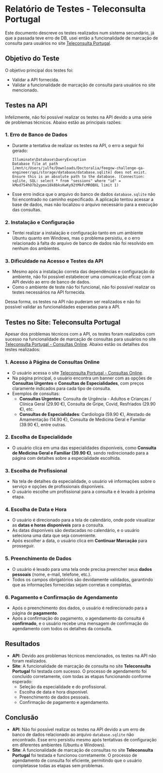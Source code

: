 # Relatório de Testes - Teleconsulta Portugal

Este documento descreve os testes realizados num sistema secundário, já que a passada teve erro de DB, usei então a funcionalidade de marcação de consulta para usuários no site [Teleconsulta Portugal](https://teleconsultaportugal.com/consultas-online/).

## Objetivo do Teste

O objetivo principal dos testes foi:
- Validar a API fornecida.
- Validar a funcionalidade de marcação de consulta para usuários no site mencionado.

## Testes na API

Infelizmente, não foi possível realizar os testes na API devido a uma série de problemas técnicos. Abaixo estão as principais razões:

### 1. **Erro de Banco de Dados**
   - Durante a tentativa de realizar os testes na API, o erro a seguir foi gerado:
   
     ```
     Illuminate\Database\QueryException
     Database file at path [/mnt/c/Users/julfe/Downloads/Doctoralia/feegow-challenge-qa-engineer/api/storage/database/database.sqlite] does not exist. Ensure this is an absolute path to the database. (Connection: sqlite, SQL: select * from "sessions" where "id" = kMod754hO7b2ypmx18k8bksKwKy92tMkFcMROBXL limit 1)
     ```

   - Esse erro indica que o arquivo do banco de dados `database.sqlite` não foi encontrado no caminho especificado. A aplicação tentou acessar a base de dados, mas não localizou o arquivo necessário para a execução das consultas.

### 2. **Instalação e Configuração**
   - Tentei realizar a instalação e configuração tanto em um ambiente Ubuntu quanto em Windows, mas o problema persistiu, e o erro relacionado à falta do arquivo de banco de dados não foi resolvido em nenhum dos ambientes.

### 3. **Dificuldade na Acesso e Testes da API**
   - Mesmo após a instalação correta das dependências e configuração do ambiente, não foi possível estabelecer uma comunicação eficaz com a API devido ao erro de banco de dados.
   - Como o ambiente de teste não foi funcional, não foi possível realizar os testes necessários na API fornecida.

Dessa forma, os testes na API não puderam ser realizados e não foi possível validar as funcionalidades esperadas para a API.

## Testes no Site: Teleconsulta Portugal

Apesar dos problemas técnicos com a API, os testes foram realizados com sucesso na funcionalidade de marcação de consultas para usuários no site [Teleconsulta Portugal - Consultas Online](https://teleconsultaportugal.com/consultas-online/). Abaixo estão os detalhes dos testes realizados:

### 1. **Acesso à Página de Consultas Online**
   - O usuário acessa o site [Teleconsulta Portugal - Consultas Online](https://teleconsultaportugal.com/consultas-online/).
   - Na página principal, o usuário encontra um banner com as opções de **Consultas Urgentes** e **Consultas de Especialidades**, com preços claramente indicados para cada tipo de consulta.
   - Exemplos de consultas:
     - **Consultas Urgentes**: Consulta de Urgência - Adultos e Crianças / Clínica Geral (29.90 €), Consulta de Gripe, Covid, Resfriados (29.90 €), etc.
     - **Consultas de Especialidades**: Cardiologia (59.90 €), Atestado de Amamentação (14.90 €), Consulta de Medicina Geral e Familiar (39.90 €), entre outras.

### 2. **Escolha de Especialidade**
   - O usuário clica em uma das especialidades disponíveis, como **Consulta de Medicina Geral e Familiar (39.90 €)**, sendo redirecionado para a página com detalhes sobre a especialidade escolhida.
   
### 3. **Escolha de Profissional**
   - Na tela de detalhes da especialidade, o usuário vê informações sobre o serviço e opções de profissionais disponíveis.
   - O usuário escolhe um profissional para a consulta e é levado à próxima etapa.

### 4. **Escolha de Data e Hora**
   - O usuário é direcionado para a tela de calendário, onde pode visualizar as **datas e horas disponíveis** para a consulta.
   - As datas disponíveis são destacadas no calendário, e o usuário seleciona uma data que seja conveniente.
   - Após escolher a data, o usuário clica em **Continuar Marcação** para prosseguir.

### 5. **Preenchimento de Dados**
   - O usuário é levado para uma tela onde precisa preencher seus **dados pessoais** (nome, e-mail, telefone, etc.).
   - Todos os campos obrigatórios são devidamente validados, garantindo que as informações fornecidas sejam corretas e completas.

### 6. **Pagamento e Confirmação de Agendamento**
   - Após o preenchimento dos dados, o usuário é redirecionado para a página de **pagamento**.
   - Após a confirmação do pagamento, o agendamento da consulta é **confirmado**, e o usuário recebe uma mensagem de confirmação do agendamento com todos os detalhes da consulta.

## Resultados

- **API**: Devido aos problemas técnicos mencionados, os testes na API não foram realizados.
- **Site**: A funcionalidade de marcação de consulta no site **Teleconsulta Portugal** foi testada com sucesso. O processo de agendamento foi concluído corretamente, com todas as etapas funcionando conforme esperado:
  - Seleção da especialidade e do profissional.
  - Escolha de data e hora disponível.
  - Preenchimento de dados pessoais.
  - Confirmação de pagamento e agendamento.

## Conclusão

- **API**: Não foi possível realizar os testes na API devido a um erro de banco de dados relacionado ao arquivo `database.sqlite` não encontrado. Esse erro persistiu mesmo após tentativas de configuração em diferentes ambientes (Ubuntu e Windows).
- **Site**: A funcionalidade de marcação de consultas no site **Teleconsulta Portugal** foi testada e funcionou corretamente. O processo de agendamento de consulta foi eficiente, permitindo que o usuário completasse todas as etapas sem problemas.
